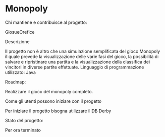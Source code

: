 # Monopoly
Chi mantiene e contribuisce al progetto:

GiosueOrefice

Descrizione

Il progetto non è altro che una simulazione semplificata del gioco Monopoly il quale prevede la visualizzazione delle varie fasi del gioco, la possibilità di salvare e ripristinare una partita e la visualizzazione della classifica dei vincitori in diverse partite effettuate.
Linguaggio di programmazione utilizzato: Java



Roadmap: 

Realizzare il gioco del monopoly completo.


Come gli utenti possono iniziare con il progetto

Per iniziare il progetto bisogna utilizzare il DB Derby 



Stato del progetto: 

Per ora terminato
